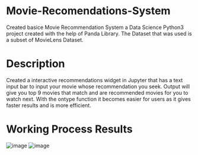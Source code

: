 # Movie-Recomendations-System
Created basice Movie Recommendation System a Data Science Python3 project created with the help of Panda Library.
The Dataset that was used is a subset of MovieLens Dataset.

# Description

Created a interactive recommendations widget in Jupyter that has a text input bar to input your movie whose recommendation you seek. Output will give you top 9 movies that match and are recommended movies for you to watch next. With the ontype function it becomes easier for users as it gives faster results and is more efficient.

# Working Process Results

![image](https://github.com/notendurable/Movie-Reccomendations-System/assets/75903971/ad0f5b5e-e825-4c2a-89d9-311703940d28)
![image](https://github.com/notendurable/Movie-Reccomendations-System/assets/75903971/e1a3a095-f402-41e7-9ff2-fd025e553c11)
